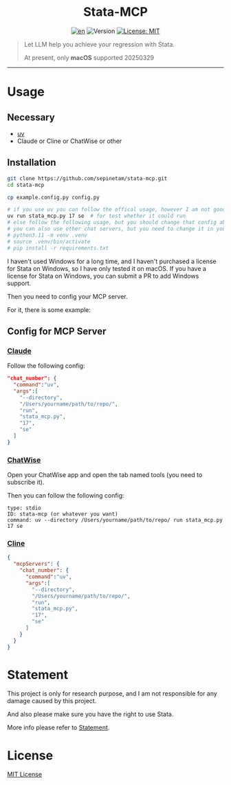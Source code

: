 <div align="center">

# Stata-MCP

[![en](https://img.shields.io/badge/lang-English-red.svg)](README.md)
![Version](https://img.shields.io/badge/version-1.0.2-blue.svg?cacheSeconds=2592000)
[![License: MIT](https://img.shields.io/badge/License-MIT-yellow.svg)](#)

</div>

> Let LLM help you achieve your regression with Stata.
> 
> At present, only **macOS** supported 20250329

---

# Usage
## Necessary
- [uv](https://github.com/astral-sh/uv)
- Claude or Cline or ChatWise or other

## Installation
```bash
git clone https://github.com/sepinetam/stata-mcp.git
cd stata-mcp

cp example.config.py config.py

# if you use uv you can follow the offical usage, however I am not good at uv, but I commend you to use uv for the easier usage.
uv run stata_mcp.py 17 se  # for test whether it could run
# else follow the following usage, but you should change that config about MCP by yourself.
# you can also use other chat servers, but you need to change it in your own mind.
# python3.11 -m venv .venv
# source .venv/bin/activate
# pip install -r requirements.txt
```
I haven't used Windows for a long time, and I haven't purchased a license for Stata on Windows, so I have only tested it on macOS. If you have a license for Stata on Windows, you can submit a PR to add Windows support.

Then you need to config your MCP server.

For it, there is some example:
## Config for MCP Server
### [Claude](https://claude.ai/)
Follow the following config:
```json
"chat_number": {
  "command":"uv",
  "args":[
    "--directory",
    "/Users/yourname/path/to/repo/",
    "run",
    "stata_mcp.py",
    "17",
    "se"
  ]
}
```

### [ChatWise](https://chatwise.app/)
Open your ChatWise app and open the tab named tools (you need to subscribe it).

Then you can follow the following config:

```
type: stdio
ID: stata-mcp (or whatever you want)
command: uv --directory /Users/yourname/path/to/repo/ run stata_mcp.py 17 se
```

### [Cline](https://github.com/cline/cline)
```json
{
  "mcpServers": {
    "chat_number": {
      "command":"uv",
      "args":[
        "--directory",
        "/Users/yourname/path/to/repo/",
        "run",
        "stata_mcp.py",
        "17",
        "se"
      ]
    }
  }
}
```

# Statement
This project is only for research purpose, and I am not responsible for any damage caused by this project. 

And also please make sure you have the right to use Stata. 

More info please refer to [Statement](Statement.md).

# License
[MIT License](License)

